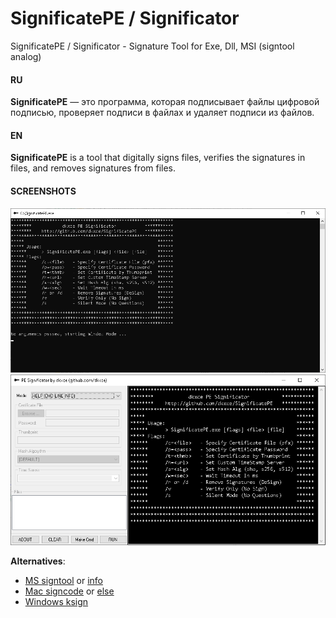# SignificatePE / Significator

SignificatePE / Significator - Signature Tool for Exe, Dll, MSI (signtool analog)

#### RU ####
**SignificatePE** — это программа, которая подписывает файлы цифровой подписью, проверяет подписи в файлах и удаляет подписи из файлов.    
#### EN ####
**SignificatePE** is a tool that digitally signs files, verifies the signatures in files, and removes signatures from files.      

#### SCREENSHOTS ####
<img src="console.png"/>      
<img src="window.png"/>

**Alternatives**:    
- [MS signtool](https://learn.microsoft.com/ru-ru/windows/win32/seccrypto/signtool) or [info](https://signmycode.com/resources/signing-executable-files-using-microsoft-signtool)       
- [Mac signcode](https://github.com/kevinsawicki/signcode) or [else](https://github.com/InVisionApp/signcode)      
- [Windows ksign](https://www.ksoftware.net/code-signing-certificates/#ksign)
